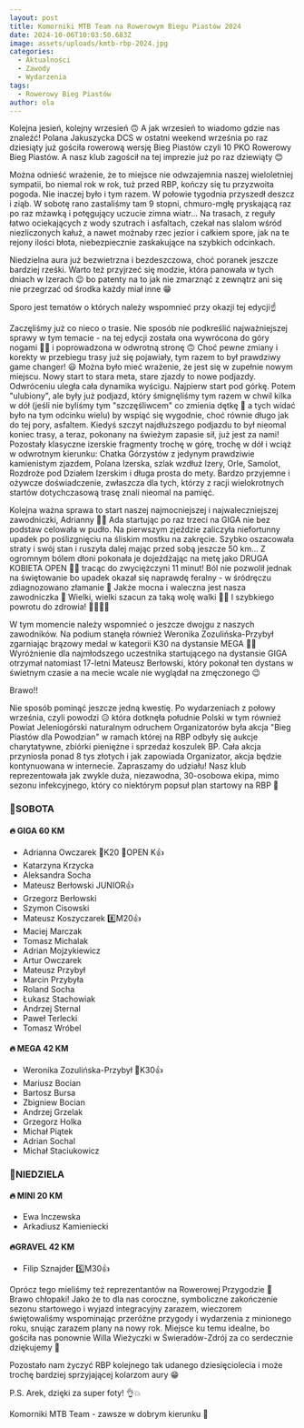```yaml
---
layout: post
title: Komorniki MTB Team na Rowerowym Biegu Piastów 2024
date: 2024-10-06T10:03:50.683Z
image: assets/uploads/kmtb-rbp-2024.jpg
categories:
  - Aktualności
  - Zawody
  - Wydarzenia
tags:
  - Rowerowy Bieg Piastów
author: ola
---
```

Kolejna jesień, kolejny wrzesień 🙃 A jak wrzesień to wiadomo gdzie nas znaleźć! Polana Jakuszycka DCS w ostatni weekend września po raz dziesiąty już gościła rowerową wersję Bieg Piastów czyli 10 PKO Rowerowy Bieg Piastów. A nasz klub zagościł na tej imprezie już po raz dziewiąty 😊
<!--more-->

Można odnieść wrażenie, że to miejsce nie odwzajemnia naszej wieloletniej sympatii, bo niemal rok w rok, tuż przed RBP, kończy się tu przyzwoita pogoda. Nie inaczej było i tym razem. W połowie tygodnia przyszedł deszcz i ziąb. W sobotę rano zastaliśmy tam 9 stopni, chmuro-mgłę pryskającą raz po raz mżawką i potęgujący uczucie zimna wiatr... Na trasach, z reguły łatwo ociekających z wody szutrach i asfaltach, czekał nas slalom wśród niezliczonych kałuż, a nawet możnaby rzec jezior i całkiem spore, jak na te rejony ilości błota, niebezpiecznie zaskakujące na szybkich odcinkach. 

Niedzielna aura już bezwietrzna i bezdeszczowa, choć poranek jeszcze bardziej rześki. Warto też przyjrzeć się modzie, która panowała w tych dniach w Izerach 😉 bo patenty na to jak nie zmarznąć z zewnątrz ani się nie przegrzać od środka każdy miał inne 😁

Sporo jest tematów o których należy wspomnieć przy okazji tej edycji☝️

Zaczęliśmy już co nieco o trasie. Nie sposób nie podkreślić najważniejszej sprawy w tym temacie - na tej edycji została ona wywrócona do góry nogami 🤸‍♂️ i poprowadzona w odwrotną stronę 🙃 Choć pewne zmiany i korekty w przebiegu trasy już się pojawiały, tym razem to był prawdziwy game changer! 😃 Można było mieć wrażenie, że jest się w zupełnie nowym miejscu. Nowy start to stara meta, stare zjazdy to nowe podjazdy. Odwróceniu uległa cała dynamika wyścigu. Najpierw start pod górkę. Potem "ulubiony", ale były już podjazd, który śmignęliśmy tym razem w chwil kilka w dół (jeśli nie byliśmy tym "szczęśliwcem" co zmienia dętkę 🫣 a tych widać było na tym odcinku wielu) by wspiąć się wygodnie, choć równie długo jak do tej pory, asfaltem. Kiedyś szczyt najdłuższego podjazdu to był nieomal koniec trasy, a teraz, pokonany na świeżym zapasie sił, już jest za nami! Pozostały klasyczne izerskie fragmenty trochę w górę,  trochę w dół i wciąż w odwrotnym kierunku: Chatka Górzystów z jedynym prawdziwie kamienistym zjazdem, Polana Izerska, szlak wzdłuż Izery, Orle, Samolot, Rozdroże pod Działem Izerskim i długa prosta do mety. Bardzo przyjemne i ożywcze doświadczenie, zwłaszcza dla tych, którzy z racji wielokrotnych startów dotychczasową trasę znali nieomal na pamięć. 

Kolejna ważna sprawa to start naszej najmocniejszej i najwaleczniejszej zawodniczki, Adrianny 🖤💚 Ada startując po raz trzeci na GIGA nie bez podstaw celowała w pudło. Na pierwszym zjeździe zaliczyła niefortunny upadek po poślizgnięciu na śliskim mostku na zakręcie. Szybko oszacowała straty i swój stan i ruszyła dalej mając przed sobą jeszcze 50 km... Z ogromnym bólem dłoni pokonała je dojeżdżając na metę jako DRUGA KOBIETA OPEN 💪💪 tracąc do zwyciężczyni 11 minut! Ból nie pozwolił jednak na świętowanie bo upadek okazał się naprawdę feralny - w śródręczu zdiagnozowano złamanie 🤕 Jakże mocna i waleczna jest nasza zawodniczka 🤯 Wielki, wielki szacun za taką wolę walki 🤜🤛 I szybkiego powrotu do zdrowia! 💚🖤💚🖤

W tym momencie należy wspomnieć o jeszcze dwojgu z naszych zawodników.  Na podium stanęła również Weronika Zozulińska-Przybył zgarniając brązowy medal w kategorii K30 na dystansie MEGA 👏👏 Wyróżnienie dla najmłodszego uczestnika startującego na dystansie GIGA otrzymał natomiast 17-letni Mateusz Berłowski, który pokonał ten dystans w świetnym czasie a na mecie wcale nie wyglądał na zmęczonego 😉 

Brawo!!

Nie sposób pominąć jeszcze jedną kwestię. Po wydarzeniach z połowy września, czyli powodzi 😥 która dotknęła południe Polski w tym również Powiat Jeleniogórski naturalnym odruchem Organizatorów była akcja "Bieg Piastów dla Powodzian" w ramach której na RBP odbyły się aukcje charytatywne, zbiórki pieniężne i sprzedaż koszulek BP. Cała akcja przyniosła ponad 8 tys złotych i jak zapowiada Organizator, akcja będzie kontynuowana w internecie. Zapraszamy do udziału!
Nasz klub reprezentowała jak zwykle duża, niezawodna, 30-osobowa ekipa, mimo sezonu infekcyjnego, który co niektórym popsuł plan startowy na RBP 🤒

### 💚SOBOTA

#### 🔥 GIGA 60 KM

* Adrianna Owczarek 🥈K20 🥈OPEN K👍
* Katarzyna Krzycka
* Aleksandra Socha 
* Mateusz Berłowski JUNIOR👍
* Grzegorz Berłowski
* Szymon Cisowski
* Mateusz Koszyczarek 8️⃣M20👍
* Maciej Marczak
* Tomasz Michalak
* Adrian Mojzykiewicz
* Artur Owczarek
* Mateusz Przybył 
* Marcin Przybyła
* Roland Socha
* Łukasz Stachowiak 
* Andrzej Sternal
* Paweł Terlecki
* Tomasz Wróbel

#### 🔥 MEGA 42 KM

* Weronika Zozulińska-Przybył 🥉K30👍
* Mariusz Bocian
* Bartosz Bursa
* Zbigniew Bocian
* Andrzej Grzelak
* Grzegorz Holka
* Michał Piątek
* Adrian Sochal
* Michał Staciukowicz 

### 💚NIEDZIELA

#### 🔥 MINI 20 KM

* Ewa Inczewska 
* Arkadiusz Kamieniecki 

#### 🔥GRAVEL 42 KM

* Filip Sznajder 5️⃣M30👍

Oprócz tego mieliśmy też  reprezentantów na Rowerowej Przygodzie 💚 Brawo chłopaki! Jako że to dla nas coroczne, symboliczne zakończenie sezonu startowego i wyjazd integracyjny zarazem, wieczorem świętowaliśmy wspominając przeróżne przygody i wydarzenia z minionego roku, snując zarazem plany na nowy rok. Miejsce ku temu idealne, bo gościła nas ponownie Willa Wieżyczki w Świeradów-Zdrój za co serdecznie dziękujemy 🙂

Pozostało nam życzyć RBP kolejnego tak udanego dziesięciolecia i może trochę bardziej sprzyjającej kolarzom aury 😁

P.S. Arek, dzięki za super foty! 👌💥

Komorniki MTB Team - zawsze w dobrym kierunku 🙂
